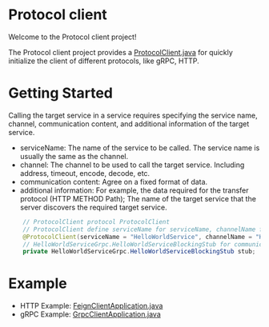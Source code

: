 # Protocol client

Welcome to the Protocol client project!

The Protocol client project provides a [ProtocolClient.java](protocol-client-spring/src/main/java/io/github/seal90/protocol/client/ProtocolClient.java) for quickly initialize the client of different protocols, like gRPC, HTTP. 

# Getting Started

Calling the target service in a service requires specifying the service name, channel, communication content, and additional information of the target service.
* serviceName: The name of the service to be called. The service name is usually the same as the channel.
* channel: The channel to be used to call the target service. Including address, timeout, encode, decode, etc.
* communication content: Agree on a fixed format of data.
* additional information: For example, the data required for the transfer protocol (HTTP METHOD Path); The name of the target service that the server discovers the required target service.

```java
    // ProtocolClient protocol ProtocolClient
    // ProtocolClient define serviceName for serviceName, channelName for channel, interceptors for additional information
	@ProtocolClient(serviceName = "HelloWorldService", channelName = "HelloWorldServiceChannel", interceptors = {})
    // HelloWorldServiceGrpc.HelloWorldServiceBlockingStub for communication content
	private HelloWorldServiceGrpc.HelloWorldServiceBlockingStub stub;
```
# Example
* HTTP Example: [FeignClientApplication.java](examples/feign/feign-client/src/main/java/io/github/seal90/feign_client/FeignClientApplication.java)
* gRPC Example: [GrpcClientApplication.java](examples/grpc/grpc-client/src/main/java/io/github/seal90/grpc_client/GrpcClientApplication.java)